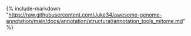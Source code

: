 {%
include-markdown "https://raw.githubusercontent.com/Juke34/awesome-genome-annotation/main/docs/annotation/structural/annotation_tools_mitome.md"
%}